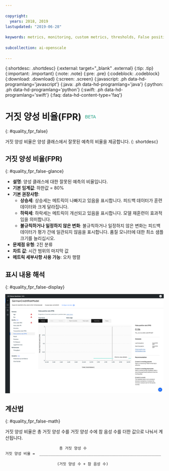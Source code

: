 ```yaml
---

copyright:
  years: 2018, 2019
lastupdated: "2019-06-28"

keywords: metrics, monitoring, custom metrics, thresholds, False positive rate, fpr

subcollection: ai-openscale

---
```


{:shortdesc: .shortdesc}
{:external: target="_blank" .external}
{:tip: .tip}
{:important: .important}
{:note: .note}
{:pre: .pre}
{:codeblock: .codeblock}
{:download: .download}
{:screen: .screen}
{:javascript: .ph data-hd-programlang='javascript'}
{:java: .ph data-hd-programlang='java'}
{:python: .ph data-hd-programlang='python'}
{:swift: .ph data-hd-programlang='swift'}
{:faq: data-hd-content-type='faq'}

# 거짓 양성 비율(FPR) ![베타 태그](images/beta.png)
{: #quality_fpr_false}

거짓 양성 비율은 양성 클래스에서 잘못된 예측의 비율을 제공합니다.
{: shortdesc}

## 거짓 양성 비율(FPR)
{: #quality_fpr_false-glance}

- **설명**: 양성 클래스에 대한 잘못된 예측의 비율입니다.
- **기본 임계값**: 하한값 = 80%
- **기본 권장사항**:
   - **상승세**: 상승세는 메트릭이 나빠지고 있음을 표시합니다. 피드백 데이터가 훈련 데이터와 크게 달라집니다.
   - **하락세**: 하락세는 메트릭이 개선되고 있음을 표시합니다. 모델 재훈련이 효과적임을 의미합니다.
   - **불규칙하거나 일정하지 않은 변화**: 불규칙하거나 일정하지 않은 변화는 피드백 데이터가 평가 간에 일관되지 않음을 표시합니다. 품질 모니터에 대한 최소 샘플 크기를 늘리십시오.
- **문제점 유형**: 2진 분류
- **차트 값**: 시간 범위의 마지막 값
- **메트릭 세부사항 사용 가능**: 오차 행렬

## 표시 내용 해석
{: #quality_fpr_false-display}

![거짓 양성 비율 차트가 표시되어 있습니다.](images/quality-fpr.png)

## 계산법
{: #quality_fpr_false-math}

거짓 양성 비율은 총 거짓 양성 수를 거짓 양성 수에 참 음성 수를 더한 값으로 나눠서 계산됩니다.

```
                        총 거짓 양성 수
거짓 양성 비율 =  ______________________________________________________

                       (거짓 양성 수 + 참 음성 수)
```
